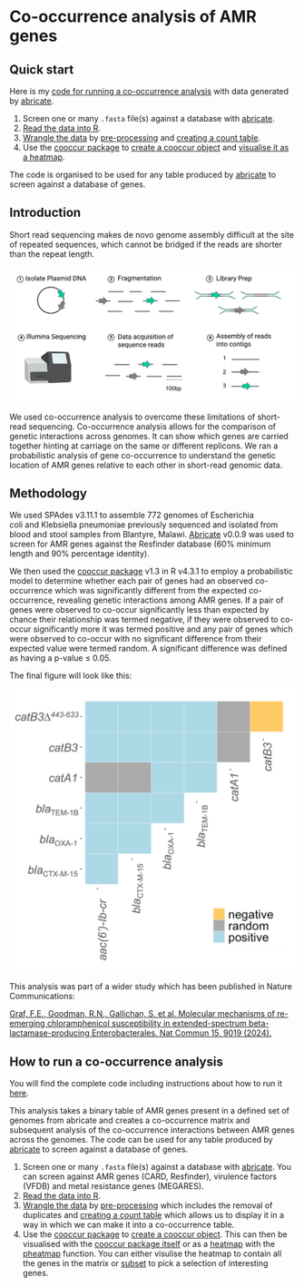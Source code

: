 # Co-occurrence analysis of AMR genes

## Quick start

Here is my [code for running a co-occurrence analysis](https://another-goodman.github.io/co-occurrence-analysis/Co-occurrence-analysis-of-AMR-genes.html) with data generated by [abricate](https://github.com/tseemann/abricate). 

1. Screen one or many `.fasta` file(s) against a database with [abricate](https://github.com/tseemann/abricate).
2. [Read the data into R](https://another-goodman.github.io/co-occurrence-analysis/Co-occurrence-analysis-of-AMR-genes.html#reading-in-data).
3. [Wrangle the data](https://another-goodman.github.io/co-occurrence-analysis/Co-occurrence-analysis-of-AMR-genes.html#wrangling-the-abricate-table) by [pre-processing](https://another-goodman.github.io/co-occurrence-analysis/Co-occurrence-analysis-of-AMR-genes.html#pre-processing-the-dataset) and [creating a count table](https://another-goodman.github.io/co-occurrence-analysis/Co-occurrence-analysis-of-AMR-genes.html#creating-a-count-table).
4. Use the [cooccur package](https://griffithdan.github.io/pages/code_and_data/cooccur.html) to [create a cooccur object](https://another-goodman.github.io/co-occurrence-analysis/Co-occurrence-analysis-of-AMR-genes.html#creating-a-cooccur-object) and [visualise it as a heatmap](https://another-goodman.github.io/co-occurrence-analysis/Co-occurrence-analysis-of-AMR-genes.html#plotting-cooccurence-using-pheatmap).

The code is organised to be used for any table produced by [abricate](https://github.com/tseemann/abricate) to screen against a database of genes. 

## Introduction 

Short read sequencing makes de novo genome assembly difficult at the site of repeated sequences, which cannot be bridged if the reads are shorter than the repeat length.

![Example Plot](figures/the-short-read-sequencing-workflow.png)

We used co-occurrence analysis to overcome these limitations of short-read sequencing. Co-occurrence analysis allows for the comparison of genetic interactions across genomes. It can show which genes are carried together hinting at carriage on the same or different replicons. We ran a probabilistic analysis of gene co-occurrence to understand the genetic location of AMR genes relative to each other in short-read genomic data. 

## Methodology

We used SPAdes v3.11.1 to assemble 772 genomes of Escherichia coli and Klebsiella pneumoniae previously sequenced and isolated from blood and stool samples from Blantyre, Malawi. [Abricate](https://github.com/tseemann/abricate) v0.0.9 was used to screen for AMR genes against the Resfinder database (60% minimum length and 90% percentage identity).

We then used the [cooccur package](https://griffithdan.github.io/pages/code_and_data/cooccur.html) v1.3 in R v4.3.1 to employ a probabilistic model to determine whether each pair of genes had an observed co-occurrence which was significantly different from the expected co-occurrence, revealing genetic interactions among AMR genes. If a pair of genes were observed to co-occur significantly less than expected by chance their relationship was termed negative, if they were observed to co-occur significantly more it was termed positive and any pair of genes which were observed to co-occur with no significant difference from their expected value were termed random. A significant difference was defined as having a p-value ≤ 0.05. 

The final figure will look like this:

![Example Plot](figures/co-occurrence-probablisitic-heatmap-displaying-relationships-between-select-AMR-genes.png)

This analysis was part of a wider study which has been published in Nature Communications:

[Graf, F.E., Goodman, R.N., Gallichan, S. et al. Molecular mechanisms of re-emerging chloramphenicol susceptibility in extended-spectrum beta-lactamase-producing Enterobacterales. Nat Commun 15, 9019 (2024).](https://doi.org/10.1038/s41467-024-53391-2)

## How to run a co-occurrence analysis

You will find the complete code including instructions about how to run it [here](https://another-goodman.github.io/co-occurrence-analysis/Co-occurrence-analysis-of-AMR-genes.html).

This analysis takes a binary table of AMR genes present in a defined set of genomes from abricate and creates a co-occurrence matrix and subsequent analysis of the co-occurrence interactions between AMR genes across the genomes. The code can be used for any table produced by [abricate](https://github.com/tseemann/abricate) to screen against a database of genes. 

1. Screen one or many `.fasta` file(s) against a database with [abricate](https://github.com/tseemann/abricate). You can screen against AMR genes (CARD, Resfinder), virulence factors (VFDB) and metal resistance genes (MEGARES).
3. [Read the data into R](https://another-goodman.github.io/co-occurrence-analysis/Co-occurrence-analysis-of-AMR-genes.html#reading-in-data).
4. [Wrangle the data](https://another-goodman.github.io/co-occurrence-analysis/Co-occurrence-analysis-of-AMR-genes.html#wrangling-the-abricate-table) by [pre-processing](https://another-goodman.github.io/co-occurrence-analysis/Co-occurrence-analysis-of-AMR-genes.html#pre-processing-the-dataset) which includes the removal of duplicates and [creating a count table](https://another-goodman.github.io/co-occurrence-analysis/Co-occurrence-analysis-of-AMR-genes.html#creating-a-count-table) which allows us to display it in a way in which we can make it into a co-occurrence table.
5. Use the [cooccur package](https://griffithdan.github.io/pages/code_and_data/cooccur.html) to [create a cooccur object](https://another-goodman.github.io/co-occurrence-analysis/Co-occurrence-analysis-of-AMR-genes.html#creating-a-cooccur-object). This can then be visualised with the [cooccur package itself](https://another-goodman.github.io/co-occurrence-analysis/Co-occurrence-analysis-of-AMR-genes.html#plotting-cooccurence-using-cooccur-function) or as a [heatmap](https://another-goodman.github.io/co-occurrence-analysis/Co-occurrence-analysis-of-AMR-genes.html#plotting-cooccurence-using-pheatmap) with the [pheatmap](https://www.rdocumentation.org/packages/pheatmap/versions/1.0.12/topics/pheatmap) function. You can either visulise the heatmap to contain all the genes in the matrix or [subset](subsetting-from-probability-table-table) to pick a selection of interesting genes.  
